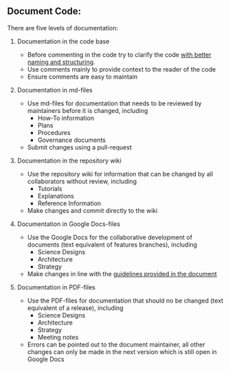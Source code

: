 ## Document Code:   

There are five levels of documentation: 
  
1. Documentation in the code base  
    * Before commenting in the code try to clarify the code [with better naming and structuring](https://medium.com/@andrewgoldis/how-to-document-source-code-responsibly-2b2f303aa525). 
    * Use comments mainly to provide context to the reader of the code
    * Ensure comments are easy to maintain

1. Documentation in md-files
    * Use md-files for documentation that needs to be reviewed by maintainers before it is changed, including
        * How-To information
        * Plans 
        * Procedures
        * Governance documents
    * Submit changes using a pull-request

1. Documentation in the repository wiki
    * Use the repository wiki for information that can be changed by all collaborators without review, including
        * Tutorials
        * Explanations
        * Reference Information
    * Make changes and commit directly to the wiki
 
1. Documentation in Google Docs-files
    * Use the Google Docs for the collaborative development of documents (text equivalent of features branches), including
        * Science Designs
        * Architecture 
        * Strategy
    * Make changes in line with the [guidelines provided in the document](https://docs.google.com/document/d/1feo9G91bbjth9RZ4606Rag4tAdRxuYpfnlWecs-gbbY/edit?usp=sharing)

1. Documentation in PDF-files
    * Use the PDF-files for documentation that should no be changed (text equivalent of a release), including
        * Science Designs
        * Architecture
        * Strategy
        * Meeting notes
    * Errors can be pointed out to the document maintainer, all other changes can only be made in the next version which is still open in Google Docs
    
 

